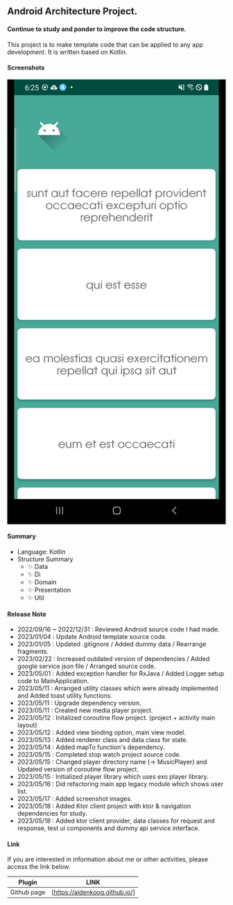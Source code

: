## Android Architecture Project.

#### Continue to study and ponder to improve the code structure.

This project is to make template code that can be applied to any app development.
It is written based on Kotlin.

#### Screenshots

  <p align="center" style="background-color: #000">
      <img src="screenshots/main.png" alt="accessibility text">
  </p>

#### Summary

- Language: Kotlin
- Structure Summary
    - ✨ Data
    - ✨ Di
    - ✨ Domain
    - ✨ Presentation
    - ✨ Util

#### Release Note

- 2022/09/16 ~ 2022/12/31 : Reviewed Android source code I had made.
- 2023/01/04 : Update Android template source code.
- 2023/01/05 : Updated .gitignore / Added dummy data / Rearrange fragments.
- 2023/02/22 : Increased outdated version of dependencies / Added google service json file /
  Arranged source code.
- 2023/05/01 : Added exception handler for RxJava / Added Logger setup code to MainApplication.
- 2023/05/11 : Arranged utility classes which were already implemented and Added toast utility
  functions.
- 2023/05/11 : Upgrade dependency version.
- 2023/05/11 : Created new media player project.
- 2023/05/12 : Initalized coroutine flow project. (project + activity main layout)
- 2023/05/12 : Added view binding option, main view model.
- 2023/05/13 : Added renderer class and data class for state.
- 2023/05/14 : Added mapTo function's dependency.
- 2023/05/15 : Completed stop watch project source code.
- 2023/05/15 : Changed player directory name (-> MusicPlayer) and Updated version of coroutine flow
  project.
- 2023/05/15 : Initialized player library which uses exo player library.
- 2023/05/16 : Did refactoring main app legacy module which shows user list.
- 2023/05/17 : Added screenshot images.
- 2023/05/18 : Added Ktor client project with ktor & navigation dependencies for study.
- 2023/05/18 : Added ktor client provider, data classes for request and response, test ui components
  and dummy api service interface.

#### Link

If you are interested in information about me or other activities, please access the link below.

| Plugin      | LINK                           |
| ----------- | ------------------------------ |
| Github page | [https://aidenkoog.github.io/] |
